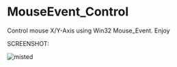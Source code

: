 # MouseEvent_Control
Control mouse X/Y-Axis using Win32 Mouse_Event.
Enjoy

SCREENSHOT:

![misted](https://user-images.githubusercontent.com/113756365/190847464-741a44bf-5c37-4f52-a736-6a5535ac59be.PNG)
